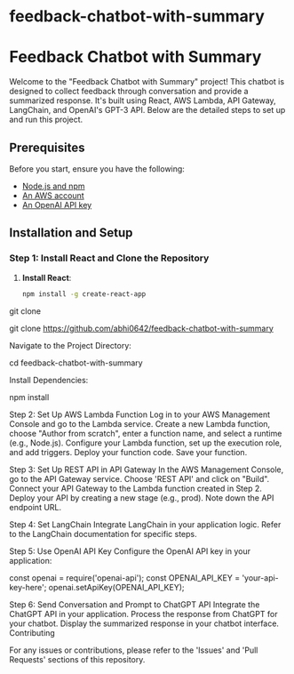 # feedback-chatbot-with-summary



# Feedback Chatbot with Summary

Welcome to the "Feedback Chatbot with Summary" project! This chatbot is designed to collect feedback through conversation and provide a summarized response. It's built using React, AWS Lambda, API Gateway, LangChain, and OpenAI's GPT-3 API. Below are the detailed steps to set up and run this project.

## Prerequisites

Before you start, ensure you have the following:
- [Node.js and npm](https://nodejs.org/en/download/)
- [An AWS account](https://aws.amazon.com/)
- [An OpenAI API key](https://beta.openai.com/signup/)

## Installation and Setup

### Step 1: Install React and Clone the Repository

1. **Install React**:
   ```bash
   npm install -g create-react-app

git clone

git clone https://github.com/abhi0642/feedback-chatbot-with-summary

Navigate to the Project Directory:

cd feedback-chatbot-with-summary

Install Dependencies:

npm install

Step 2: Set Up AWS Lambda Function
Log in to your AWS Management Console and go to the Lambda service.
Create a new Lambda function, choose "Author from scratch", enter a function name, and select a runtime (e.g., Node.js).
Configure your Lambda function, set up the execution role, and add triggers.
Deploy your function code.
Save your function.

Step 3: Set Up REST API in API Gateway
In the AWS Management Console, go to the API Gateway service.
Choose 'REST API' and click on "Build".
Connect your API Gateway to the Lambda function created in Step 2.
Deploy your API by creating a new stage (e.g., prod).
Note down the API endpoint URL.

Step 4: Set LangChain
Integrate LangChain in your application logic. Refer to the LangChain documentation for specific steps.

Step 5: Use OpenAI API Key
Configure the OpenAI API key in your application:

const openai = require('openai-api');
const OPENAI_API_KEY = 'your-api-key-here';
openai.setApiKey(OPENAI_API_KEY);

Step 6: Send Conversation and Prompt to ChatGPT API
Integrate the ChatGPT API in your application.
Process the response from ChatGPT for your chatbot.
Display the summarized response in your chatbot interface.
Contributing

For any issues or contributions, please refer to the 'Issues' and 'Pull Requests' sections of this repository.
